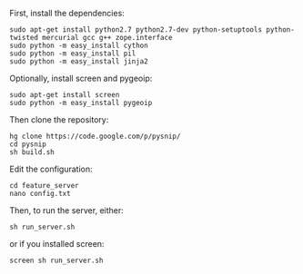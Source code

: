 First, install the dependencies:
```
sudo apt-get install python2.7 python2.7-dev python-setuptools python-twisted mercurial gcc g++ zope.interface
sudo python -m easy_install cython
sudo python -m easy_install pil
sudo python -m easy_install jinja2
```

Optionally, install screen and pygeoip:
```
sudo apt-get install screen
sudo python -m easy_install pygeoip
```

Then clone the repository:
```
hg clone https://code.google.com/p/pysnip/
cd pysnip
sh build.sh
```
Edit the configuration:
```
cd feature_server
nano config.txt
```

Then, to run the server, either:
```
sh run_server.sh
```

or if you installed screen:

```
screen sh run_server.sh
```